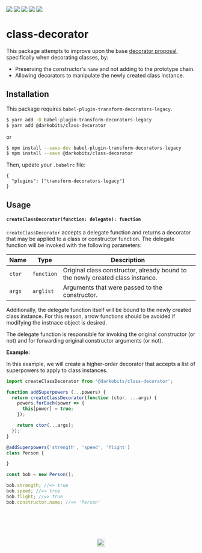 [![][travis-img]][travis-url] [![][npm-img]][npm-url] [![][codacy-img]][codacy-url] [![][xo-img]][xo-url] [![][cc-img]][cc-url]

# class-decorator

This package attempts to improve upon the base [decorator proposal](https://ponyfoo.com/articles/javascript-decorators-proposal), specifically when decorating classes, by:

- Preserving the constructor's `name` and not adding to the prototype chain.
- Allowing decorators to manipulate the newly created class instance.

## Installation

This package requires `babel-plugin-transform-decorators-legacy`.

```bash
$ yarn add -D babel-plugin-transform-decorators-legacy
$ yarn add @darkobits/class-decorator
```

or

```bash
$ npm install --save-dev babel-plugin-transform-decorators-legacy
$ npm install --save @darkobits/class-decorator
```

Then, update your `.babelrc` file:

```
{
  "plugins": ["transform-decorators-legacy"]
}
```

## Usage

#### `createClassDecorator(function: delegate): function`

`createClassDecorator` accepts a delegate function and returns a decorator that may be applied to a class or constructor function. The delegate function will be invoked with the following parameters:

|Name|Type|Description|
|---|---|---|
|`ctor`|`function`|Original class constructor, already bound to the newly created class instance.|
|`args`|`arglist`|Arguments that were passed to the constructor.|

Additionally, the delegate function itself will be bound to the newly created class instance. For this reason, arrow functions should be avoided if modifying the instnace object is desired.

The delegate function is responsible for invoking the original constructor (or not) and for forwarding original constructor arguments (or not).

**Example:**

In this example, we will create a higher-order decorator that accepts a list of superpowers to apply to class instances.

```js
import createClassDecorator from '@darkobits/class-decorator';

function addSuperpowers (...powers) {
  return createClassDecorator(function (ctor, ...args) {
    powers.forEach(power => {
      this[power] = true;
    });

    return ctor(...args);
  });
}

@addSuperpowers('strength', 'speed', 'flight')
class Person {

}

const bob = new Person();

bob.strength; //=> true
bob.speed; //=> true
bob.flight; //=> true
bob.constructor.name; //=> 'Person'
```

## &nbsp;
<p align="center">
  <br>
  <img width="22" height="22" src="https://cloud.githubusercontent.com/assets/441546/25318539/db2f4cf2-2845-11e7-8e10-ef97d91cd538.png">
</p>

[travis-img]: https://img.shields.io/travis/darkobits/class-decorator.svg?style=flat-square
[travis-url]: https://travis-ci.org/darkobits/class-decorator

[npm-img]: https://img.shields.io/npm/v/@darkobits/class-decorator.svg?style=flat-square
[npm-url]: https://www.npmjs.com/package/@darkobits/class-decorator

[codacy-img]: https://img.shields.io/codacy/coverage/bd23f052d0ec42b0ada5e46b006e6511.svg?style=flat-square
[codacy-url]: https://www.codacy.com/app/darkobits/class-decorator

[xo-img]: https://img.shields.io/badge/code_style-XO-e271a5.svg?style=flat-square
[xo-url]: https://github.com/sindresorhus/xo

[cc-img]: https://img.shields.io/badge/Conventional%20Commits-1.0.0-yellow.svg?style=flat-square
[cc-url]: https://conventionalcommits.org/
